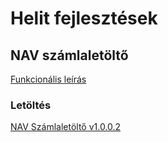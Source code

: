 <script type="text/javascript" src="js/jquery.min.js"></script>
<script type="text/javascript" src="js/qrcode.js"></script>

# Helit fejlesztések

## NAV számlaletöltő

[Funkcionális leírás](helit-navkomm.docs/verziok.md)

### Letöltés

<a href="download/NAV_Helit_Szamlaletolto.zip" download>NAV Számlaletöltő v1.0.0.2</a>

